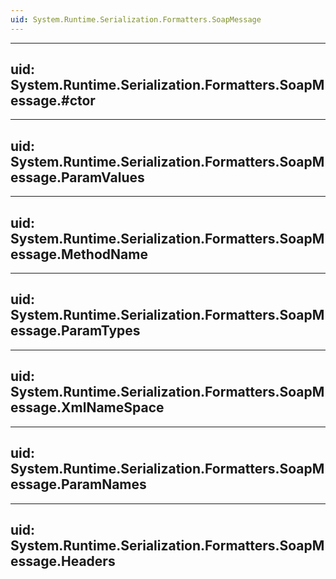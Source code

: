 ```yaml
---
uid: System.Runtime.Serialization.Formatters.SoapMessage
---
```


---
uid: System.Runtime.Serialization.Formatters.SoapMessage.#ctor
---

---
uid: System.Runtime.Serialization.Formatters.SoapMessage.ParamValues
---

---
uid: System.Runtime.Serialization.Formatters.SoapMessage.MethodName
---

---
uid: System.Runtime.Serialization.Formatters.SoapMessage.ParamTypes
---

---
uid: System.Runtime.Serialization.Formatters.SoapMessage.XmlNameSpace
---

---
uid: System.Runtime.Serialization.Formatters.SoapMessage.ParamNames
---

---
uid: System.Runtime.Serialization.Formatters.SoapMessage.Headers
---
